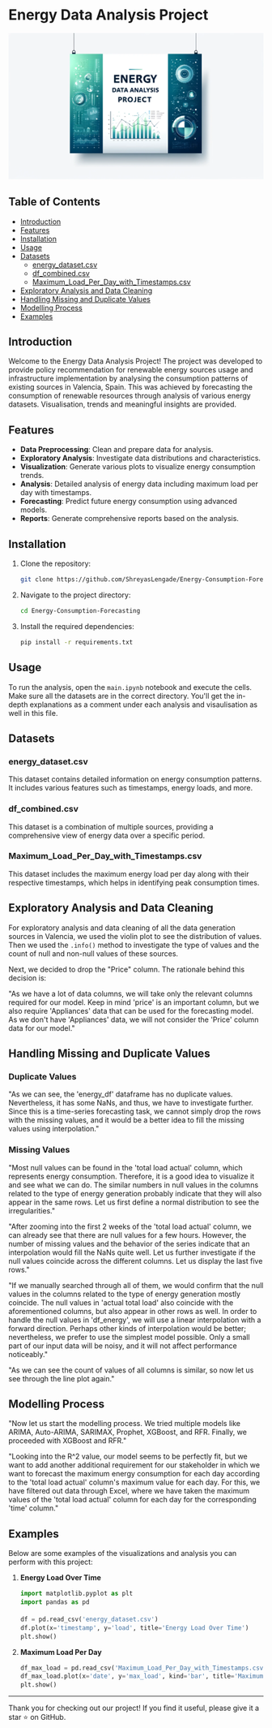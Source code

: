 # Energy Data Analysis Project

![Project Banner](https://raw.githubusercontent.com/ShreyasLengade/Github-Images/main/Banner%20for%20DM%20project.webp)

## Table of Contents

- [Introduction](#introduction)
- [Features](#features)
- [Installation](#installation)
- [Usage](#usage)
- [Datasets](#datasets)
  - [energy_dataset.csv](#energydatasetcsv)
  - [df_combined.csv](#dfcombinedcsv)
  - [Maximum_Load_Per_Day_with_Timestamps.csv](#maximumloadperdaywithtimestampscsv)
- [Exploratory Analysis and Data Cleaning](#exploratory-analysis-and-data-cleaning)
- [Handling Missing and Duplicate Values](#handling-missing-and-duplicate-values)
- [Modelling Process](#modelling-process)
- [Examples](#examples)

## Introduction

Welcome to the Energy Data Analysis Project! The project was developed to provide policy recommendation for renewable energy sources usage and infrastructure implementation by analysing the consumption patterns of existing sources in Valencia, Spain. This was achieved by forecasting the consumption of renewable resources through analysis of various energy datasets. Visualisation, trends and meaningful insights are provided.

## Features

- **Data Preprocessing**: Clean and prepare data for analysis.
- **Exploratory Analysis**: Investigate data distributions and characteristics.
- **Visualization**: Generate various plots to visualize energy consumption trends.
- **Analysis**: Detailed analysis of energy data including maximum load per day with timestamps.
- **Forecasting**: Predict future energy consumption using advanced models.
- **Reports**: Generate comprehensive reports based on the analysis.

## Installation

1. Clone the repository:
    ```bash
    git clone https://github.com/ShreyasLengade/Energy-Consumption-Forecasting.git
    ```

2. Navigate to the project directory:
    ```bash
    cd Energy-Consumption-Forecasting
    ```

3. Install the required dependencies:
    ```bash
    pip install -r requirements.txt
    ```

## Usage

To run the analysis, open the `main.ipynb` notebook and execute the cells. Make sure all the datasets are in the correct directory. You'll get the in-depth explanations as a comment under each analysis and visaulisation as well in this file.

## Datasets

### energy_dataset.csv

This dataset contains detailed information on energy consumption patterns. It includes various features such as timestamps, energy loads, and more.

### df_combined.csv

This dataset is a combination of multiple sources, providing a comprehensive view of energy data over a specific period.

### Maximum_Load_Per_Day_with_Timestamps.csv

This dataset includes the maximum energy load per day along with their respective timestamps, which helps in identifying peak consumption times.

## Exploratory Analysis and Data Cleaning

For exploratory analysis and data cleaning of all the data generation sources in Valencia, we used the violin plot to see the distribution of values. Then we used the `.info()` method to investigate the type of values and the count of null and non-null values of these sources. 

Next, we decided to drop the "Price" column. The rationale behind this decision is: 

"As we have a lot of data columns, we will take only the relevant columns required for our model. Keep in mind 'price' is an important column, but we also require 'Appliances' data that can be used for the forecasting model. As we don't have 'Appliances' data, we will not consider the 'Price' column data for our model."

## Handling Missing and Duplicate Values

### Duplicate Values

"As we can see, the 'energy_df' dataframe has no duplicate values. Nevertheless, it has some NaNs, and thus, we have to investigate further. Since this is a time-series forecasting task, we cannot simply drop the rows with the missing values, and it would be a better idea to fill the missing values using interpolation."

### Missing Values

"Most null values can be found in the 'total load actual' column, which represents energy consumption. Therefore, it is a good idea to visualize it and see what we can do. The similar numbers in null values in the columns related to the type of energy generation probably indicate that they will also appear in the same rows. Let us first define a normal distribution to see the irregularities."

"After zooming into the first 2 weeks of the 'total load actual' column, we can already see that there are null values for a few hours. However, the number of missing values and the behavior of the series indicate that an interpolation would fill the NaNs quite well. Let us further investigate if the null values coincide across the different columns. Let us display the last five rows."

"If we manually searched through all of them, we would confirm that the null values in the columns related to the type of energy generation mostly coincide. The null values in 'actual total load' also coincide with the aforementioned columns, but also appear in other rows as well. In order to handle the null values in 'df_energy', we will use a linear interpolation with a forward direction. Perhaps other kinds of interpolation would be better; nevertheless, we prefer to use the simplest model possible. Only a small part of our input data will be noisy, and it will not affect performance noticeably."

"As we can see the count of values of all columns is similar, so now let us see through the line plot again."

## Modelling Process

"Now let us start the modelling process. We tried multiple models like ARIMA, Auto-ARIMA, SARIMAX, Prophet, XGBoost, and RFR. Finally, we proceeded with XGBoost and RFR."

"Looking into the R^2 value, our model seems to be perfectly fit, but we want to add another additional requirement for our stakeholder in which we want to forecast the maximum energy consumption for each day according to the 'total load actual' column's maximum value for each day. For this, we have filtered out data through Excel, where we have taken the maximum values of the 'total load actual' column for each day for the corresponding 'time' column."

## Examples

Below are some examples of the visualizations and analysis you can perform with this project:

1. **Energy Load Over Time**
    ```python
    import matplotlib.pyplot as plt
    import pandas as pd

    df = pd.read_csv('energy_dataset.csv')
    df.plot(x='timestamp', y='load', title='Energy Load Over Time')
    plt.show()
    ```

2. **Maximum Load Per Day**
    ```python
    df_max_load = pd.read_csv('Maximum_Load_Per_Day_with_Timestamps.csv')
    df_max_load.plot(x='date', y='max_load', kind='bar', title='Maximum Load Per Day')
    plt.show()
    ```

---

Thank you for checking out our project! If you find it useful, please give it a star ⭐ on GitHub.


